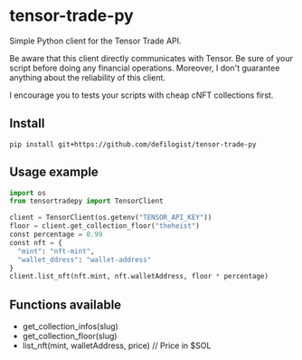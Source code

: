 # tensor-trade-py

Simple Python client for the Tensor Trade API.

Be aware that this client directly communicates with Tensor. Be sure of your
script before doing any financial operations. Moreover, I don't guarantee
anything about the reliability of this client.

I encourage you to tests your scripts with cheap cNFT collections first.


## Install

```
pip install git+https://github.com/defilogist/tensor-trade-py
```

## Usage example

```python
import os
from tensortradepy import TensorClient

client = TensorClient(os.getenv("TENSOR_API_KEY"))
floor = client.get_collection_floor("theheist")
const percentage = 0.99
const nft = {
  "mint": "nft-mint",
  "wallet_ddress": "wallet-address"
}
client.list_nft(nft.mint, nft.walletAddress, floor * percentage)
```

## Functions available

* get\_collection\_infos(slug)
* get\_collection\_floor(slug)
* list\_nft(mint, walletAddress, price) // Price in $SOL
